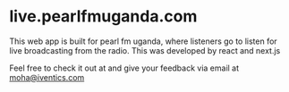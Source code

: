 # live.pearlfmuganda.com

This web app is built for pearl fm uganda, where listeners go to listen for live broadcasting from the radio.
This was developed by react and next.js

Feel free to check it out at  and give your feedback via email at moha@iventics.com


